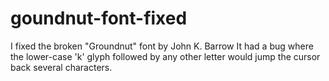 # goundnut-font-fixed
I fixed the broken "Groundnut" font by John K. Barrow
It had a bug where the lower-case 'k' glyph followed by any other letter would jump the cursor back several characters.
